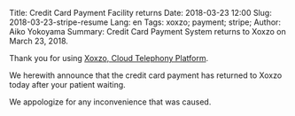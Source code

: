 Title: Credit Card Payment Facility returns
Date: 2018-03-23 12:00
Slug: 2018-03-23-stripe-resume
Lang: en
Tags: xoxzo; payment; stripe; 
Author: Aiko Yokoyama
Summary: Credit Card Payment System returns to Xoxzo on March 23, 2018.

Thank you for using [Xoxzo, Cloud Telephony Platform](https://www.xoxzo.com/en/).

We herewith announce that the credit card payment has returned to Xoxzo
today after your patient waiting.

We appologize for any inconvenience that was caused. 

